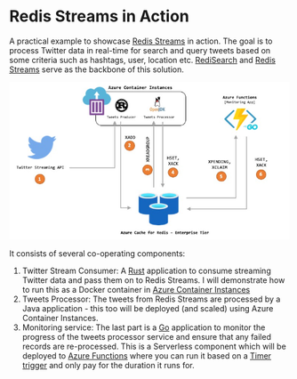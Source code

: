 # Redis Streams in Action

A practical example to showcase [Redis Streams](https://redis.io/topics/streams-intro) in action. The goal is to process Twitter data in real-time for search and query tweets based on some criteria such as hashtags, user, location etc. [RediSearch](https://redisearch.io/) and [Redis Streams](https://redis.io/topics/streams-intro) serve as the backbone of this solution. 

![](arch.jpg)

It consists of several co-operating components:

1. Twitter Stream Consumer: A [Rust](https://rustlang.org/) application to consume streaming Twitter data and pass them on to Redis Streams. I will demonstrate how to run this as a Docker container in [Azure Container Instances](https://docs.microsoft.com/azure/container-instances/container-instances-overview?WT.mc_id=data-17927-abhishgu)
2. Tweets Processor: The tweets from Redis Streams are processed by a Java application - this too will be deployed (and scaled) using Azure Container Instances.
3. Monitoring service: The last part is a [Go](https://golang.org/) application to monitor the progress of the tweets processor service  and ensure that any failed records are re-processed. This is a Serverless component which will be deployed to [Azure Functions](https://docs.microsoft.com/azure/azure-functions/functions-overview?WT.mc_id=data-17927-abhishgu) where you can run it based on a [Timer trigger](https://docs.microsoft.com/azure/azure-functions/functions-bindings-timer?tabs=csharp&WT.mc_id=data-17927-abhishgu) and only pay for the duration it runs for.
